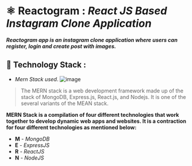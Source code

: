 # ⚛️ Reactogram : _React JS Based Instagram Clone Application_
**_Reactogram app is an instagram clone application where users can register, login and create post with images._**

## 🌟 Technology Stack :
- _Mern Stack used_.
![image](https://github.com/kinshuk-code-1729/Reactogram-fe/assets/90320839/799a8ca9-4083-4708-b58c-818414a72215)

> The MERN stack is a web development framework made up of the stack of MongoDB, Express.js, React.js, and Nodejs. It is one of the several variants of the MEAN stack.

**MERN Stack is a compilation of four different technologies that work together to develop dynamic web apps and websites. It is a contraction for four different technologies as mentioned below:**
- **M** - _MongoDB_
- **E** - _ExpressJS_
- **R** - _ReactJS_
- **N** - _NodeJS_

<!-- Other users can view, like, comment on different posts
User can sign up.
User can login with credentials.
User can add new post.
User will upload post image.
User can Like any other user post.
User can comment on any other user's post.
User can delete their own post.
User can see details of any post.
User can see all comments on any post.
User can see all thier posts.
User can edit profile. -->
